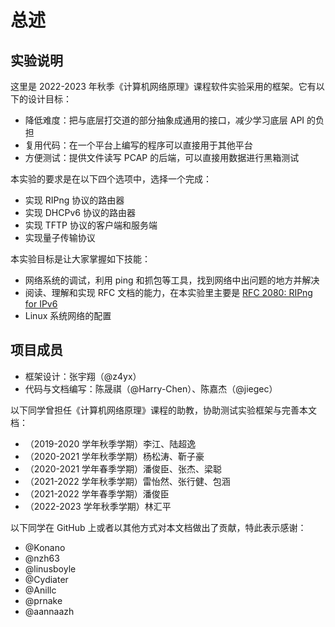 # 总述

## 实验说明

这里是 2022-2023 年秋季《计算机网络原理》课程软件实验采用的框架。它有以下的设计目标：

* 降低难度：把与底层打交道的部分抽象成通用的接口，减少学习底层 API 的负担
* 复用代码：在一个平台上编写的程序可以直接用于其他平台
* 方便测试：提供文件读写 PCAP 的后端，可以直接用数据进行黑箱测试

本实验的要求是在以下四个选项中，选择一个完成：

* 实现 RIPng 协议的路由器
* 实现 DHCPv6 协议的路由器
* 实现 TFTP 协议的客户端和服务端
* 实现量子传输协议

本实验目标是让大家掌握如下技能：

* 网络系统的调试，利用 ping 和抓包等工具，找到网络中出问题的地方并解决
* 阅读、理解和实现 RFC 文档的能力，在本实验里主要是 [RFC 2080: RIPng for IPv6](https://datatracker.ietf.org/doc/html/rfc2080)
* Linux 系统网络的配置

## 项目成员

* 框架设计：张宇翔（@z4yx）
* 代码与文档编写：陈晟祺（@Harry-Chen）、陈嘉杰（@jiegec）

以下同学曾担任《计算机网络原理》课程的助教，协助测试实验框架与完善本文档：

* （2019-2020 学年秋季学期）李江、陆超逸
* （2020-2021 学年秋季学期）杨松涛、靳子豪
* （2020-2021 学年春季学期）潘俊臣、张杰、梁聪
* （2021-2022 学年秋季学期）雷怡然、张行健、包涵
* （2021-2022 学年春季学期）潘俊臣
* （2022-2023 学年秋季学期）林汇平

以下同学在 GitHub 上或者以其他方式对本文档做出了贡献，特此表示感谢：

* @Konano
* @nzh63
* @linusboyle
* @Cydiater
* @Anillc
* @prnake
* @aannaazh
